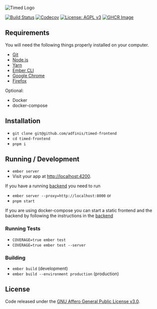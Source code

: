 ![Timed Logo](/public/assets/logo_text.png)

[![Build Status](https://github.com/adfinis/timed-frontend/actions/workflows/test.yml/badge.svg?branch=main)](https://github.com/adfinis/timed-frontend/actions/workflows/test.yml)
[![Codecov](https://codecov.io/gh/adfinis/timed-frontend/branch/main/graph/badge.svg)](https://codecov.io/gh/adfinis/timed-frontend)
[![License: AGPL v3](https://img.shields.io/badge/License-AGPL%20v3-blue.svg)](https://www.gnu.org/licenses/agpl-3.0)
[![GHCR Image](https://github.com/adfinis/timed-frontend/actions/workflows/release-image.yml/badge.svg)](https://github.com/adfinis/timed-frontend/actions/workflows/release-image.yml)

## Requirements

You will need the following things properly installed on your computer.

- [Git](https://git-scm.com/)
- [Node.js](https://nodejs.org/)
- [Yarn](https://yarnpkg.com/)
- [Ember CLI](https://cli.emberjs.com/release/)
- [Google Chrome](https://google.com/chrome/)
- [Firefox](https://www.mozilla.org/firefox/)

Optional:

- Docker
- docker-compose

## Installation

- `git clone git@github.com/adfinis/timed-frontend`
- `cd timed-frontend`
- `pnpm i`

## Running / Development

- `ember server`
- Visit your app at [http://localhost:4200](http://localhost:4200).

If you have a running [backend](https://github.com/adfinis/timed-backend) you need to run

- `ember server --proxy=http://localhost:8000`
  or
- `pnpm start`

If you are using docker-compose you can start a static frontend and the backend by following the instructions in the [backend](https://github.com/adfinis/timed-backend)

### Running Tests

- `COVERAGE=true ember test`
- `COVERAGE=true ember test --server`

### Building

- `ember build` (development)
- `ember build --environment production` (production)

## License

Code released under the [GNU Affero General Public License v3.0](LICENSE).
